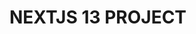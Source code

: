 # NEXTJS 13 PROJECT

<!--
MongoDB
user: angelsoto2373
pass: 4qzspmeJjnO7oQhH

npm dependencies:

[bcrypt] = hash passwords
[mongodb] = database
[mongoose] = work with database in nextjs
[next-auth] =
 -->
